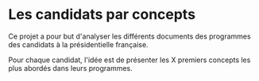 # Les candidats par concepts

Ce projet a pour but d'analyser les différents documents des programmes des candidats à la présidentielle française.

Pour chaque candidat, l'idée est de présenter les X premiers concepts les plus abordés dans leurs programmes.